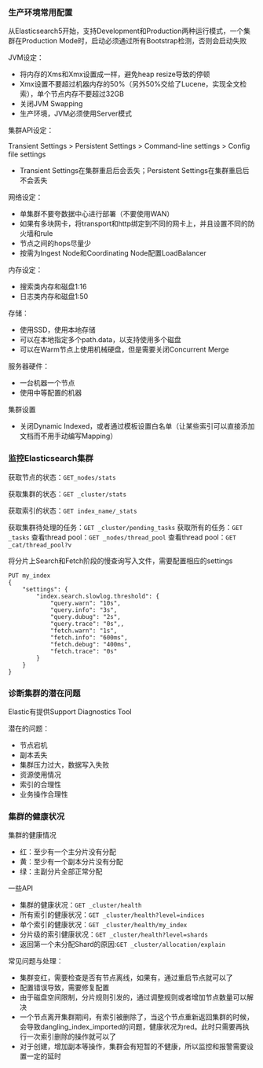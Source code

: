### 生产环境常用配置

从Elasticsearch5开始，支持Development和Production两种运行模式，一个集群在Production Mode时，启动必须通过所有Bootstrap检测，否则会启动失败

JVM设定：

- 将内存的Xms和Xmx设置成一样，避免heap resize导致的停顿
- Xmx设置不要超过机器内存的50%（另外50%交给了Lucene，实现全文检索），单个节点内存不要超过32GB
- 关闭JVM Swapping
- 生产环境，JVM必须使用Server模式

集群API设定：

Transient Settings > Persistent Settings > Command-line settings > Config file settings

- Transient Settings在集群重启后会丢失；Persistent Settings在集群重启后不会丢失

网络设定：

- 单集群不要夸数据中心进行部署（不要使用WAN）
- 如果有多块网卡，将transport和http绑定到不同的网卡上，并且设置不同的防火墙和rule
- 节点之间的hops尽量少
- 按需为Ingest Node和Coordinating Node配置LoadBalancer

内存设定：

- 搜索类内存和磁盘1:16
- 日志类内存和磁盘1:50

存储：

- 使用SSD，使用本地存储
- 可以在本地指定多个path.data，以支持使用多个磁盘
- 可以在Warm节点上使用机械硬盘，但是需要关闭Concurrent Merge

服务器硬件：

- 一台机器一个节点
- 使用中等配置的机器

集群设置

- 关闭Dynamic Indexed，或者通过模板设置白名单（让某些索引可以直接添加文档而不用手动编写Mapping）

### 监控Elasticsearch集群

获取节点的状态：`GET_nodes/stats`

获取集群的状态：`GET _cluster/stats`

获取索引的状态：`GET index_name/_stats`

获取集群待处理的任务：`GET _cluster/pending_tasks`
获取所有的任务：`GET _tasks`
查看thread pool：`GET _nodes/thread_pool`
查看thread pool：`GET _cat/thread_pool?v`

将分片上Search和Fetch阶段的慢查询写入文件，需要配置相应的settings

```
PUT my_index
{
	"settings": {
		"index.search.slowlog.threshold": {
			"query.warn": "10s",
			"query.info": "3s",
			"query.dubug": "2s",
			"query.trace": "0s",,
			"fetch.warn": "1s",
			"fetch.info": "600ms",
			"fetch.debug": "400ms",
			"fetch.trace": "0s"
		}
	}
}
```

### 诊断集群的潜在问题

Elastic有提供Support Diagnostics Tool

潜在的问题：
- 节点宕机
- 副本丢失
- 集群压力过大，数据写入失败
- 资源使用情况
- 索引的合理性
- 业务操作合理性

### 集群的健康状况

集群的健康情况

- 红：至少有一个主分片没有分配
- 黄：至少有一个副本分片没有分配
- 绿：主副分片全部正常分配

一些API

- 集群的健康状况：`GET _cluster/health`
- 所有索引的健康状况：`GET _cluster/health?level=indices`
- 单个索引的健康状况：`GET _cluster/health/my_index`
- 分片级的索引健康状况：`GET _cluster/health?level=shards`
- 返回第一个未分配Shard的原因:`GET _cluster/allocation/explain`

常见问题与处理：

- 集群变红，需要检查是否有节点离线，如果有，通过重启节点就可以了
- 配置错误导致，需要修复配置
- 由于磁盘空间限制，分片规则引发的，通过调整规则或者增加节点数量可以解决
- 一个节点离开集群期间，有索引被删除了，当这个节点重新返回集群的时候，会导致dangling_index_imported的问题，健康状况为red。此时只需要再执行一次索引删除的操作就可以了
- 对于创建，增加副本等操作，集群会有短暂的不健康，所以监控和报警需要设置一定的延时
